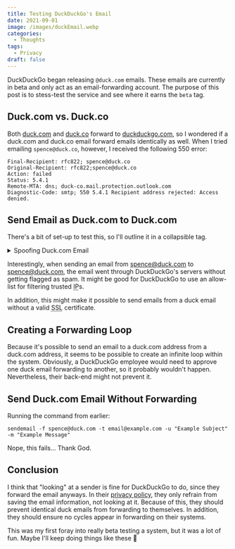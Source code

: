 ```yaml
---
title: Testing DuckDuckGo's Email
date: 2021-09-01
image: /images/duckEmail.webp
categories:
  - Thoughts
tags:
  - Privacy
draft: false
---
```


DuckDuckGo began releasing `@duck.com` emails. These emails are currently in beta and only act as an email-forwarding account. The purpose of this post is to stess-test the service and see where it earns the `beta` tag.

## Duck.com vs. Duck.co

Both [duck.com](https://duck.com) and [duck.co](https://duck.co) forward to [duckduckgo.com](https://duckduckgo.com), so I wondered if a duck.com and duck.co email forward emails identically as well. When I tried emailing `spence@duck.co`, however, I received the following 550 error:

```shell
Final-Recipient: rfc822; spence@duck.co
Original-Recipient: rfc822;spence@duck.co
Action: failed
Status: 5.4.1
Remote-MTA: dns; duck-co.mail.protection.outlook.com
Diagnostic-Code: smtp; 550 5.4.1 Recipient address rejected: Access denied.
```

## Send Email as Duck.com to Duck.com

There's a bit of set-up to test this, so I'll outline it in a collapsible tag.

<details>
<summary>Spoofing Duck.com Email</summary>

```shell
# install a mail server
sudo apt install postfix

# install an emailing wrapper
sudo apt install sendemail

# start the email server
systemctl start postfix

# send the email
sendemail -f spence@duck.com -t spence@duck.com -u "Example Subject" -m "Example Message"
```

</details>

Interestingly, when sending an email from spence@duck.com to spence@duck.com, the email went through DuckDuckGo's servers without getting flagged as spam. It might be good for DuckDuckGo to use an allow-list for filtering trusted <abbr title="Internet Protocol">IP</abbr>s.

In addition, this might make it possible to send emails from a duck email without a valid <abbr title="Secure Sockets Layer">SSL</abbr> certificate.

## Creating a Forwarding Loop

Because it's possible to send an email to a duck.com address from a duck.com address, it seems to be possible to create an infinite loop within the system. Obviously, a DuckDuckGo employee would need to approve one duck email forwarding to another, so it probably wouldn't happen. Nevertheless, their back-end might not prevent it.

## Send Duck.com Email Without Forwarding

Running the command from earlier:

```shell
sendemail -f spence@duck.com -t email@example.com -u "Example Subject" -m "Example Message"
```

Nope, this fails... Thank God.

## Conclusion

I think that "looking" at a sender is fine for DuckDuckGo to do, since they forward the email anyways. In their [privacy policy](https://duckduckgo.com/email/privacy-guarantees), they only refrain from saving the email information, not looking at it. Because of this, they should prevent identical duck emails from forwarding to themselves. In addition, they should ensure no cycles appear in forwarding on their systems.

This was my first foray into really beta testing a system, but it was a lot of fun. Maybe I'll keep doing things like these 🤩
